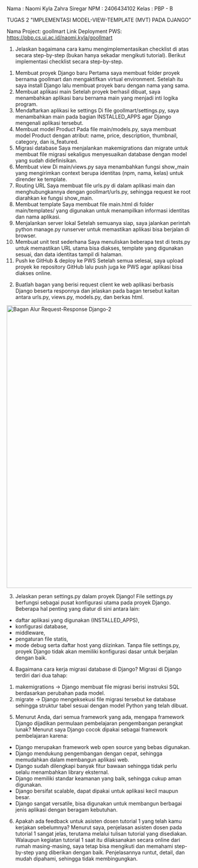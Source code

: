 Nama  : Naomi Kyla Zahra Siregar
NPM   : 2406434102
Kelas : PBP - B

TUGAS 2 "IMPLEMENTASI MODEL-VIEW-TEMPLATE (MVT) PADA DJANGO"

Nama Project: goollmart
Link Deployment PWS: https://pbp.cs.ui.ac.id/naomi.kyla/goollmart

1. Jelaskan bagaimana cara kamu mengimplementasikan checklist di atas secara step-by-step (bukan hanya sekadar mengikuti tutorial).
Berikut implementasi checklist secara step-by-step.
1) Membuat proyek Django baru
Pertama saya membuat folder proyek bernama goollmart dan mengaktifkan virtual environment. Setelah itu saya install Django lalu membuat proyek baru dengan nama yang sama.
2) Membuat aplikasi main 
Setelah proyek berhasil dibuat, saya menambahkan aplikasi baru bernama main yang menjadi inti logika program.
3) Mendaftarkan aplikasi ke settings
Di file goollmart/settings.py, saya menambahkan main pada bagian INSTALLED_APPS agar Django mengenali aplikasi tersebut.
4) Membuat model Product
Pada file main/models.py, saya membuat model Product dengan atribut: name, price, description, thumbnail, category, dan is_featured.
5) Migrasi database
Saya menjalankan makemigrations dan migrate untuk membuat file migrasi sekaligus menyesuaikan database dengan model yang sudah didefinisikan.
6) Membuat view
Di main/views.py saya menambahkan fungsi show_main yang mengirimkan context berupa identitas (npm, nama, kelas) untuk dirender ke template.
7) Routing URL
Saya membuat file urls.py di dalam aplikasi main dan menghubungkannya dengan goollmart/urls.py, sehingga request ke root diarahkan ke fungsi show_main.
8) Membuat template
Saya membuat file main.html di folder main/templates/ yang digunakan untuk menampilkan informasi identitas dan nama aplikasi.
9) Menjalankan server lokal
Setelah semuanya siap, saya jalankan perintah python manage.py runserver untuk memastikan aplikasi bisa berjalan di browser.
10) Membuat unit test sederhana
Saya menuliskan beberapa test di tests.py untuk memastikan URL utama bisa diakses, template yang digunakan sesuai, dan data identitas tampil di halaman.
11) Push ke GitHub & deploy ke PWS
Setelah semua selesai, saya upload proyek ke repository GitHub lalu push juga ke PWS agar aplikasi bisa diakses online.

2. Buatlah bagan yang berisi request client ke web aplikasi berbasis Django beserta responnya dan jelaskan pada bagan tersebut kaitan antara urls.py, views.py, models.py, dan berkas html.
<img width="1024" height="768" alt="Bagan Alur Request-Response Django-2" src="https://github.com/user-attachments/assets/99f80b87-802d-4dbd-a03a-a14dcfac88a2" />

3. Jelaskan peran settings.py dalam proyek Django!
File settings.py berfungsi sebagai pusat konfigurasi utama pada proyek Django. Beberapa hal penting yang diatur di sini antara lain:
- daftar aplikasi yang digunakan (INSTALLED_APPS),
- konfigurasi database,
- middleware,
- pengaturan file statis,
- mode debug serta daftar host yang diizinkan.
Tanpa file settings.py, proyek Django tidak akan memiliki konfigurasi dasar untuk berjalan dengan baik.

4. Bagaimana cara kerja migrasi database di Django?
Migrasi di Django terdiri dari dua tahap:
1) makemigrations → Django membuat file migrasi berisi instruksi SQL berdasarkan perubahan pada model.
2) migrate → Django mengeksekusi file migrasi tersebut ke database sehingga struktur tabel sesuai dengan model Python yang telah dibuat.

5. Menurut Anda, dari semua framework yang ada, mengapa framework Django dijadikan permulaan pembelajaran pengembangan perangkat lunak?
Menurut saya Django cocok dipakai sebagai framework pembelajaran karena:
- Django merupakan framework web open source yang bebas digunakan.
- Django mendukung pengembangan dengan cepat, sehingga memudahkan dalam membangun aplikasi web.
- Django sudah dilengkapi banyak fitur bawaan sehingga tidak perlu selalu menambahkan library eksternal.
- Django memiliki standar keamanan yang baik, sehingga cukup aman digunakan.
- Django bersifat scalable, dapat dipakai untuk aplikasi kecil maupun besar.
- Django sangat versatile, bisa digunakan untuk membangun berbagai jenis aplikasi dengan beragam kebutuhan.

6. Apakah ada feedback untuk asisten dosen tutorial 1 yang telah kamu kerjakan sebelumnya?
Menurut saya, penjelasan asisten dosen pada tutorial 1 sangat jelas, terutama melalui tulisan tutorial yang disediakan. Walaupun kegiatan tutorial 1 saat itu dilaksanakan secara online dari rumah masing-masing, saya tetap bisa mengikuti dan memahami step-by-step yang diberikan dengan baik. Penjelasannya runtut, detail, dan mudah dipahami, sehingga tidak membingungkan.
